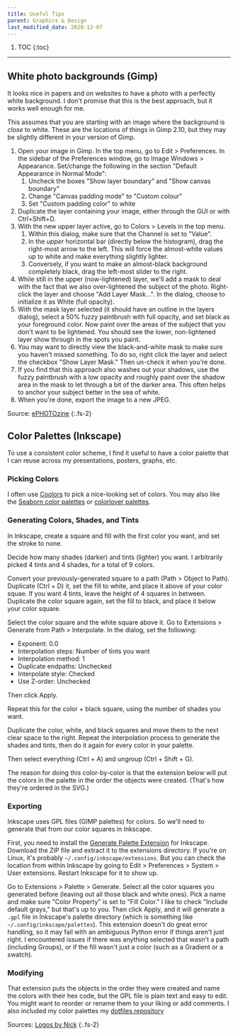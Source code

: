 ```yaml
---
title: Useful Tips
parent: Graphics & Design
last_modified_date: 2020-12-07
---
```


1. TOC
{:toc}

---

## White photo backgrounds (Gimp)

It looks nice in papers and on websites to have a photo with a perfectly white background. I don't promise that this is the best approach, but it works well enough for me.

This assumes that you are starting with an image where the background is *close* to white. These are the locations of things in Gimp 2.10, but they may be slightly different in your version of Gimp.

1. Open your image in Gimp. In the top menu, go to Edit > Preferences. In the sidebar of the Preferences window, go to Image Windows > Appearance. Set/change the following in the section "Default Appearance in Normal Mode":
   1. Uncheck the boxes "Show layer boundary" and "Show canvas boundary"
   2. Change "Canvas padding mode" to "Custom colour"
   3. Set "Custom padding color" to white
2. Duplicate the layer containing your image, either through the GUI or with Ctrl+Shift+D.
3. With the new upper layer active, go to Colors > Levels in the top menu.
   1. Within this dialog, make sure that the Channel is set to "Value".
   2. In the *upper* horizontal bar (directly below the histogram), drag the right-most arrow to the left. This will force the almost-white values up to white and make everything slightly lighter.
   3. Conversely, if you want to make an almost-black background completely black, drag the left-most slider to the right.
4. While still in the upper (now-lightened) layer, we'll add a mask to deal with the fact that we also over-lightened the subject of the photo. Right-click the layer and choose "Add Layer Mask...". In the dialog, choose to initialize it as White (full opacity).
5. With the mask layer selected (it should have an outline in the layers dialog), select a 50% fuzzy paintbrush with full opacity, and set black as your foreground color. Now paint over the areas of the subject that you don't want to be lightened. You should see the lower, non-lightened layer show through in the spots you paint.
6. You may want to directly view the black-and-white mask to make sure you haven't missed something. To do so, right click the layer and select the checkbox "Show Layer Mask." Then un-check it when you're done.
7. If you find that this approach also washes out your shadows, use the fuzzy paintbrush with a low opacity and roughly paint over the shadow area in the mask to let through a bit of the darker area. This often helps to anchor your subject better in the sea of white.
8. When you're done, export the image to a new JPEG.

Source: [ePHOTOzine](https://www.ephotozine.com/article/gimp-tutorial--whiten-a-dull-background-15818)
{:.fs-2}

## Color Palettes (Inkscape)

To use a consistent color scheme, I find it useful to have a color palette that I can reuse across my presentations, posters, graphs, etc.

### Picking Colors

I often use [Coolors](https://coolors.co/app) to pick a nice-looking set of colors. You may also like the [Seaborn color palettes](https://seaborn.pydata.org/tutorial/color_palettes.html) or [colorlover palettes](https://plot.ly/python/v3/ipython-notebooks/color-scales/).

### Generating Colors, Shades, and Tints

In Inkscape, create a square and fill with the first color you want, and set the stroke to none.

Decide how many shades (darker) and tints (lighter) you want. I arbitrarily picked 4 tints and 4 shades, for a total of 9 colors.

Convert your previously-generated square to a path (Path > Object to Path). Duplicate (Ctrl + D) it, set the fill to white, and place it above of your color squae. If you want 4 tints, leave the height of 4 squares in between. Duplicate the color square again, set the fill to black, and place it below your color square.

Select the color square and the white square above it. Go to Extensions > Generate from Path > Interpolate. In the dialog, set the following:

- Exponent: 0.0
- Interpolation steps: Number of tints you want
- Interpolation method: 1
- Duplicate endpaths: Unchecked
- Interpolate style: Checked
- Use Z-order: Unchecked

Then click Apply.

Repeat this for the color + black square, using the number of shades you want.

Duplicate the color, white, and black squares and move them to the next clear space to the right. Repeat the interpolation process to generate the shades and tints, then do it again for every color in your palette.

Then select everything (Ctrl + A) and ungroup (Ctrl + Shift + G).

The reason for doing this color-by-color is that the extension below will put the colors in the palette in the order the objects were created. (That's how they're ordered in the SVG.)

### Exporting

Inkscape uses GPL files (GIMP palettes) for colors. So we'll need to generate that from our color squares in Inkscape.

First, you need to install the [Generate Palette Extension](https://inkscape.org/~olibia/%E2%98%85generate-palette-extension) for Inkscape. Download the ZIP file and extract it to the extensions directory. If you're on Linux, it's probably `~/.config/inkscape/extensions`. But you can check the location from within Inkscape by going to Edit > Preferences > System > User extensions. Restart Inkscape for it to show up.

Go to Extensions > Palette > Generate. Select all the color squares you generated before (leaving out all those black and white ones). Pick a name and make sure "Color Property" is set to "Fill Color." I like to check "Include default grays," but that's up to you. Then click Apply, and it will generate a `.gpl` file in Inkscape's palette directory (which is something like `~/.config/inkscape/palettes`). This extension doesn't do great error handling, so it may fail with an ambiguous Python error if things aren't just right. I encountered issues if there was anything selected that wasn't a path (including Groups), or if the fill wasn't just a color (such as a Gradient or a swatch).

### Modifying

That extension puts the objects in the order they were created and name the colors with their hex code, but the GPL file is plain text and easy to edit. You might want to reorder or rename them to your liking or add comments. I also included my color palettes my [dotfiles repository](https://github.com/jtebert/dotfiles/tree/master/.config/inkscape/palettes)

Sources: [Logos by Nick](https://logosbynick.com/inkscape-custom-swatches/)
{:.fs-2}